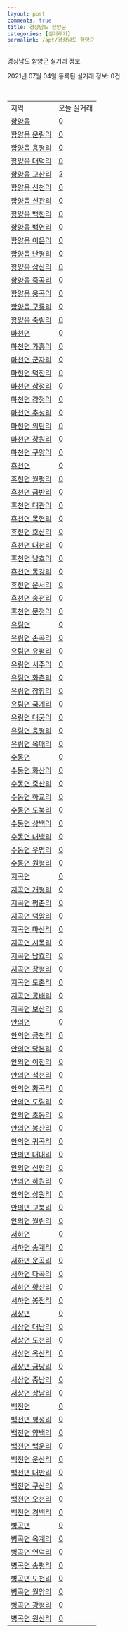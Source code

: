 ```yaml
---
layout: post
comments: true
title: 경상남도 함양군
categories: [실거래가]
permalink: /apt/경상남도 함양군
---
```


경상남도 함양군 실거래 정보

2021년 07월 04일 등록된 실거래 정보: 0건

<script type="text/javascript">
  google.charts.load('current', {'packages':['corechart']});
  google.charts.setOnLoadCallback(drawChart);

  function drawChart() {
    var data = google.visualization.arrayToDataTable([['거래일', '매매', '전월세', '전매'], ['20-07', 16, 5, 0], ['20-08', 10, 7, 0], ['20-09', 9, 1, 0], ['20-10', 11, 5, 0], ['20-11', 16, 5, 0], ['20-12', 11, 4, 0], ['21-01', 17, 3, 0], ['21-02', 12, 6, 0], ['21-03', 15, 5, 0], ['21-04', 12, 7, 0], ['21-05', 14, 2, 0], ['21-06', 7, 3, 0]]);

    var options = {
      title: '최근 유형별 거래량 추이',
      legend: { position: 'bottom' }
    };

    var chart = new google.visualization.LineChart(document.getElementById('columnchart_material'));
    chart.draw(data, (options));
  }
</script>

<div id="columnchart_material" style="width: 95%; margin-left: -35px"></div>
<br>
<table class="sortable">
  <tr>
    <td>지역</td>
    <td>오늘 실거래</td>
  </tr>

  
  <tr class="item">
    <td><a href="경상남도 함양군 함양읍">함양읍</a></td>
    <td><a href="경상남도 함양군 함양읍">0</a></td>
  </tr>
    

  <tr class="item">
    <td><a href="경상남도 함양군 함양읍 운림리">함양읍 운림리</a></td>
    <td><a href="경상남도 함양군 함양읍 운림리">0</a></td>
  </tr>
    

  <tr class="item">
    <td><a href="경상남도 함양군 함양읍 용평리">함양읍 용평리</a></td>
    <td><a href="경상남도 함양군 함양읍 용평리">0</a></td>
  </tr>
    

  <tr class="item">
    <td><a href="경상남도 함양군 함양읍 대덕리">함양읍 대덕리</a></td>
    <td><a href="경상남도 함양군 함양읍 대덕리">0</a></td>
  </tr>
    

  <tr class="item">
    <td><a href="경상남도 함양군 함양읍 교산리">함양읍 교산리</a></td>
    <td><a href="경상남도 함양군 함양읍 교산리">2</a></td>
  </tr>
    

  <tr class="item">
    <td><a href="경상남도 함양군 함양읍 신천리">함양읍 신천리</a></td>
    <td><a href="경상남도 함양군 함양읍 신천리">0</a></td>
  </tr>
    

  <tr class="item">
    <td><a href="경상남도 함양군 함양읍 신관리">함양읍 신관리</a></td>
    <td><a href="경상남도 함양군 함양읍 신관리">0</a></td>
  </tr>
    

  <tr class="item">
    <td><a href="경상남도 함양군 함양읍 백천리">함양읍 백천리</a></td>
    <td><a href="경상남도 함양군 함양읍 백천리">0</a></td>
  </tr>
    

  <tr class="item">
    <td><a href="경상남도 함양군 함양읍 백연리">함양읍 백연리</a></td>
    <td><a href="경상남도 함양군 함양읍 백연리">0</a></td>
  </tr>
    

  <tr class="item">
    <td><a href="경상남도 함양군 함양읍 이은리">함양읍 이은리</a></td>
    <td><a href="경상남도 함양군 함양읍 이은리">0</a></td>
  </tr>
    

  <tr class="item">
    <td><a href="경상남도 함양군 함양읍 난평리">함양읍 난평리</a></td>
    <td><a href="경상남도 함양군 함양읍 난평리">0</a></td>
  </tr>
    

  <tr class="item">
    <td><a href="경상남도 함양군 함양읍 삼산리">함양읍 삼산리</a></td>
    <td><a href="경상남도 함양군 함양읍 삼산리">0</a></td>
  </tr>
    

  <tr class="item">
    <td><a href="경상남도 함양군 함양읍 죽곡리">함양읍 죽곡리</a></td>
    <td><a href="경상남도 함양군 함양읍 죽곡리">0</a></td>
  </tr>
    

  <tr class="item">
    <td><a href="경상남도 함양군 함양읍 웅곡리">함양읍 웅곡리</a></td>
    <td><a href="경상남도 함양군 함양읍 웅곡리">0</a></td>
  </tr>
    

  <tr class="item">
    <td><a href="경상남도 함양군 함양읍 구룡리">함양읍 구룡리</a></td>
    <td><a href="경상남도 함양군 함양읍 구룡리">0</a></td>
  </tr>
    

  <tr class="item">
    <td><a href="경상남도 함양군 함양읍 죽림리">함양읍 죽림리</a></td>
    <td><a href="경상남도 함양군 함양읍 죽림리">0</a></td>
  </tr>
    

  <tr class="item">
    <td><a href="경상남도 함양군 마천면">마천면</a></td>
    <td><a href="경상남도 함양군 마천면">0</a></td>
  </tr>
    

  <tr class="item">
    <td><a href="경상남도 함양군 마천면 가흥리">마천면 가흥리</a></td>
    <td><a href="경상남도 함양군 마천면 가흥리">0</a></td>
  </tr>
    

  <tr class="item">
    <td><a href="경상남도 함양군 마천면 군자리">마천면 군자리</a></td>
    <td><a href="경상남도 함양군 마천면 군자리">0</a></td>
  </tr>
    

  <tr class="item">
    <td><a href="경상남도 함양군 마천면 덕전리">마천면 덕전리</a></td>
    <td><a href="경상남도 함양군 마천면 덕전리">0</a></td>
  </tr>
    

  <tr class="item">
    <td><a href="경상남도 함양군 마천면 삼정리">마천면 삼정리</a></td>
    <td><a href="경상남도 함양군 마천면 삼정리">0</a></td>
  </tr>
    

  <tr class="item">
    <td><a href="경상남도 함양군 마천면 강청리">마천면 강청리</a></td>
    <td><a href="경상남도 함양군 마천면 강청리">0</a></td>
  </tr>
    

  <tr class="item">
    <td><a href="경상남도 함양군 마천면 추성리">마천면 추성리</a></td>
    <td><a href="경상남도 함양군 마천면 추성리">0</a></td>
  </tr>
    

  <tr class="item">
    <td><a href="경상남도 함양군 마천면 의탄리">마천면 의탄리</a></td>
    <td><a href="경상남도 함양군 마천면 의탄리">0</a></td>
  </tr>
    

  <tr class="item">
    <td><a href="경상남도 함양군 마천면 창원리">마천면 창원리</a></td>
    <td><a href="경상남도 함양군 마천면 창원리">0</a></td>
  </tr>
    

  <tr class="item">
    <td><a href="경상남도 함양군 마천면 구양리">마천면 구양리</a></td>
    <td><a href="경상남도 함양군 마천면 구양리">0</a></td>
  </tr>
    

  <tr class="item">
    <td><a href="경상남도 함양군 휴천면">휴천면</a></td>
    <td><a href="경상남도 함양군 휴천면">0</a></td>
  </tr>
    

  <tr class="item">
    <td><a href="경상남도 함양군 휴천면 월평리">휴천면 월평리</a></td>
    <td><a href="경상남도 함양군 휴천면 월평리">0</a></td>
  </tr>
    

  <tr class="item">
    <td><a href="경상남도 함양군 휴천면 금반리">휴천면 금반리</a></td>
    <td><a href="경상남도 함양군 휴천면 금반리">0</a></td>
  </tr>
    

  <tr class="item">
    <td><a href="경상남도 함양군 휴천면 태관리">휴천면 태관리</a></td>
    <td><a href="경상남도 함양군 휴천면 태관리">0</a></td>
  </tr>
    

  <tr class="item">
    <td><a href="경상남도 함양군 휴천면 목현리">휴천면 목현리</a></td>
    <td><a href="경상남도 함양군 휴천면 목현리">0</a></td>
  </tr>
    

  <tr class="item">
    <td><a href="경상남도 함양군 휴천면 호산리">휴천면 호산리</a></td>
    <td><a href="경상남도 함양군 휴천면 호산리">0</a></td>
  </tr>
    

  <tr class="item">
    <td><a href="경상남도 함양군 휴천면 대천리">휴천면 대천리</a></td>
    <td><a href="경상남도 함양군 휴천면 대천리">0</a></td>
  </tr>
    

  <tr class="item">
    <td><a href="경상남도 함양군 휴천면 남호리">휴천면 남호리</a></td>
    <td><a href="경상남도 함양군 휴천면 남호리">0</a></td>
  </tr>
    

  <tr class="item">
    <td><a href="경상남도 함양군 휴천면 동강리">휴천면 동강리</a></td>
    <td><a href="경상남도 함양군 휴천면 동강리">0</a></td>
  </tr>
    

  <tr class="item">
    <td><a href="경상남도 함양군 휴천면 운서리">휴천면 운서리</a></td>
    <td><a href="경상남도 함양군 휴천면 운서리">0</a></td>
  </tr>
    

  <tr class="item">
    <td><a href="경상남도 함양군 휴천면 송전리">휴천면 송전리</a></td>
    <td><a href="경상남도 함양군 휴천면 송전리">0</a></td>
  </tr>
    

  <tr class="item">
    <td><a href="경상남도 함양군 휴천면 문정리">휴천면 문정리</a></td>
    <td><a href="경상남도 함양군 휴천면 문정리">0</a></td>
  </tr>
    

  <tr class="item">
    <td><a href="경상남도 함양군 유림면">유림면</a></td>
    <td><a href="경상남도 함양군 유림면">0</a></td>
  </tr>
    

  <tr class="item">
    <td><a href="경상남도 함양군 유림면 손곡리">유림면 손곡리</a></td>
    <td><a href="경상남도 함양군 유림면 손곡리">0</a></td>
  </tr>
    

  <tr class="item">
    <td><a href="경상남도 함양군 유림면 유평리">유림면 유평리</a></td>
    <td><a href="경상남도 함양군 유림면 유평리">0</a></td>
  </tr>
    

  <tr class="item">
    <td><a href="경상남도 함양군 유림면 서주리">유림면 서주리</a></td>
    <td><a href="경상남도 함양군 유림면 서주리">0</a></td>
  </tr>
    

  <tr class="item">
    <td><a href="경상남도 함양군 유림면 화촌리">유림면 화촌리</a></td>
    <td><a href="경상남도 함양군 유림면 화촌리">0</a></td>
  </tr>
    

  <tr class="item">
    <td><a href="경상남도 함양군 유림면 장항리">유림면 장항리</a></td>
    <td><a href="경상남도 함양군 유림면 장항리">0</a></td>
  </tr>
    

  <tr class="item">
    <td><a href="경상남도 함양군 유림면 국계리">유림면 국계리</a></td>
    <td><a href="경상남도 함양군 유림면 국계리">0</a></td>
  </tr>
    

  <tr class="item">
    <td><a href="경상남도 함양군 유림면 대궁리">유림면 대궁리</a></td>
    <td><a href="경상남도 함양군 유림면 대궁리">0</a></td>
  </tr>
    

  <tr class="item">
    <td><a href="경상남도 함양군 유림면 웅평리">유림면 웅평리</a></td>
    <td><a href="경상남도 함양군 유림면 웅평리">0</a></td>
  </tr>
    

  <tr class="item">
    <td><a href="경상남도 함양군 유림면 옥매리">유림면 옥매리</a></td>
    <td><a href="경상남도 함양군 유림면 옥매리">0</a></td>
  </tr>
    

  <tr class="item">
    <td><a href="경상남도 함양군 수동면">수동면</a></td>
    <td><a href="경상남도 함양군 수동면">0</a></td>
  </tr>
    

  <tr class="item">
    <td><a href="경상남도 함양군 수동면 화산리">수동면 화산리</a></td>
    <td><a href="경상남도 함양군 수동면 화산리">0</a></td>
  </tr>
    

  <tr class="item">
    <td><a href="경상남도 함양군 수동면 죽산리">수동면 죽산리</a></td>
    <td><a href="경상남도 함양군 수동면 죽산리">0</a></td>
  </tr>
    

  <tr class="item">
    <td><a href="경상남도 함양군 수동면 하교리">수동면 하교리</a></td>
    <td><a href="경상남도 함양군 수동면 하교리">0</a></td>
  </tr>
    

  <tr class="item">
    <td><a href="경상남도 함양군 수동면 도북리">수동면 도북리</a></td>
    <td><a href="경상남도 함양군 수동면 도북리">0</a></td>
  </tr>
    

  <tr class="item">
    <td><a href="경상남도 함양군 수동면 상백리">수동면 상백리</a></td>
    <td><a href="경상남도 함양군 수동면 상백리">0</a></td>
  </tr>
    

  <tr class="item">
    <td><a href="경상남도 함양군 수동면 내백리">수동면 내백리</a></td>
    <td><a href="경상남도 함양군 수동면 내백리">0</a></td>
  </tr>
    

  <tr class="item">
    <td><a href="경상남도 함양군 수동면 우명리">수동면 우명리</a></td>
    <td><a href="경상남도 함양군 수동면 우명리">0</a></td>
  </tr>
    

  <tr class="item">
    <td><a href="경상남도 함양군 수동면 원평리">수동면 원평리</a></td>
    <td><a href="경상남도 함양군 수동면 원평리">0</a></td>
  </tr>
    

  <tr class="item">
    <td><a href="경상남도 함양군 지곡면">지곡면</a></td>
    <td><a href="경상남도 함양군 지곡면">0</a></td>
  </tr>
    

  <tr class="item">
    <td><a href="경상남도 함양군 지곡면 개평리">지곡면 개평리</a></td>
    <td><a href="경상남도 함양군 지곡면 개평리">0</a></td>
  </tr>
    

  <tr class="item">
    <td><a href="경상남도 함양군 지곡면 평촌리">지곡면 평촌리</a></td>
    <td><a href="경상남도 함양군 지곡면 평촌리">0</a></td>
  </tr>
    

  <tr class="item">
    <td><a href="경상남도 함양군 지곡면 덕암리">지곡면 덕암리</a></td>
    <td><a href="경상남도 함양군 지곡면 덕암리">0</a></td>
  </tr>
    

  <tr class="item">
    <td><a href="경상남도 함양군 지곡면 마산리">지곡면 마산리</a></td>
    <td><a href="경상남도 함양군 지곡면 마산리">0</a></td>
  </tr>
    

  <tr class="item">
    <td><a href="경상남도 함양군 지곡면 시목리">지곡면 시목리</a></td>
    <td><a href="경상남도 함양군 지곡면 시목리">0</a></td>
  </tr>
    

  <tr class="item">
    <td><a href="경상남도 함양군 지곡면 남효리">지곡면 남효리</a></td>
    <td><a href="경상남도 함양군 지곡면 남효리">0</a></td>
  </tr>
    

  <tr class="item">
    <td><a href="경상남도 함양군 지곡면 창평리">지곡면 창평리</a></td>
    <td><a href="경상남도 함양군 지곡면 창평리">0</a></td>
  </tr>
    

  <tr class="item">
    <td><a href="경상남도 함양군 지곡면 도촌리">지곡면 도촌리</a></td>
    <td><a href="경상남도 함양군 지곡면 도촌리">0</a></td>
  </tr>
    

  <tr class="item">
    <td><a href="경상남도 함양군 지곡면 공배리">지곡면 공배리</a></td>
    <td><a href="경상남도 함양군 지곡면 공배리">0</a></td>
  </tr>
    

  <tr class="item">
    <td><a href="경상남도 함양군 지곡면 보산리">지곡면 보산리</a></td>
    <td><a href="경상남도 함양군 지곡면 보산리">0</a></td>
  </tr>
    

  <tr class="item">
    <td><a href="경상남도 함양군 안의면">안의면</a></td>
    <td><a href="경상남도 함양군 안의면">0</a></td>
  </tr>
    

  <tr class="item">
    <td><a href="경상남도 함양군 안의면 금천리">안의면 금천리</a></td>
    <td><a href="경상남도 함양군 안의면 금천리">0</a></td>
  </tr>
    

  <tr class="item">
    <td><a href="경상남도 함양군 안의면 당본리">안의면 당본리</a></td>
    <td><a href="경상남도 함양군 안의면 당본리">0</a></td>
  </tr>
    

  <tr class="item">
    <td><a href="경상남도 함양군 안의면 이전리">안의면 이전리</a></td>
    <td><a href="경상남도 함양군 안의면 이전리">0</a></td>
  </tr>
    

  <tr class="item">
    <td><a href="경상남도 함양군 안의면 석천리">안의면 석천리</a></td>
    <td><a href="경상남도 함양군 안의면 석천리">0</a></td>
  </tr>
    

  <tr class="item">
    <td><a href="경상남도 함양군 안의면 황곡리">안의면 황곡리</a></td>
    <td><a href="경상남도 함양군 안의면 황곡리">0</a></td>
  </tr>
    

  <tr class="item">
    <td><a href="경상남도 함양군 안의면 도림리">안의면 도림리</a></td>
    <td><a href="경상남도 함양군 안의면 도림리">0</a></td>
  </tr>
    

  <tr class="item">
    <td><a href="경상남도 함양군 안의면 초동리">안의면 초동리</a></td>
    <td><a href="경상남도 함양군 안의면 초동리">0</a></td>
  </tr>
    

  <tr class="item">
    <td><a href="경상남도 함양군 안의면 봉산리">안의면 봉산리</a></td>
    <td><a href="경상남도 함양군 안의면 봉산리">0</a></td>
  </tr>
    

  <tr class="item">
    <td><a href="경상남도 함양군 안의면 귀곡리">안의면 귀곡리</a></td>
    <td><a href="경상남도 함양군 안의면 귀곡리">0</a></td>
  </tr>
    

  <tr class="item">
    <td><a href="경상남도 함양군 안의면 대대리">안의면 대대리</a></td>
    <td><a href="경상남도 함양군 안의면 대대리">0</a></td>
  </tr>
    

  <tr class="item">
    <td><a href="경상남도 함양군 안의면 신안리">안의면 신안리</a></td>
    <td><a href="경상남도 함양군 안의면 신안리">0</a></td>
  </tr>
    

  <tr class="item">
    <td><a href="경상남도 함양군 안의면 하원리">안의면 하원리</a></td>
    <td><a href="경상남도 함양군 안의면 하원리">0</a></td>
  </tr>
    

  <tr class="item">
    <td><a href="경상남도 함양군 안의면 상원리">안의면 상원리</a></td>
    <td><a href="경상남도 함양군 안의면 상원리">0</a></td>
  </tr>
    

  <tr class="item">
    <td><a href="경상남도 함양군 안의면 교북리">안의면 교북리</a></td>
    <td><a href="경상남도 함양군 안의면 교북리">0</a></td>
  </tr>
    

  <tr class="item">
    <td><a href="경상남도 함양군 안의면 월림리">안의면 월림리</a></td>
    <td><a href="경상남도 함양군 안의면 월림리">0</a></td>
  </tr>
    

  <tr class="item">
    <td><a href="경상남도 함양군 서하면">서하면</a></td>
    <td><a href="경상남도 함양군 서하면">0</a></td>
  </tr>
    

  <tr class="item">
    <td><a href="경상남도 함양군 서하면 송계리">서하면 송계리</a></td>
    <td><a href="경상남도 함양군 서하면 송계리">0</a></td>
  </tr>
    

  <tr class="item">
    <td><a href="경상남도 함양군 서하면 운곡리">서하면 운곡리</a></td>
    <td><a href="경상남도 함양군 서하면 운곡리">0</a></td>
  </tr>
    

  <tr class="item">
    <td><a href="경상남도 함양군 서하면 다곡리">서하면 다곡리</a></td>
    <td><a href="경상남도 함양군 서하면 다곡리">0</a></td>
  </tr>
    

  <tr class="item">
    <td><a href="경상남도 함양군 서하면 황산리">서하면 황산리</a></td>
    <td><a href="경상남도 함양군 서하면 황산리">0</a></td>
  </tr>
    

  <tr class="item">
    <td><a href="경상남도 함양군 서하면 봉전리">서하면 봉전리</a></td>
    <td><a href="경상남도 함양군 서하면 봉전리">0</a></td>
  </tr>
    

  <tr class="item">
    <td><a href="경상남도 함양군 서상면">서상면</a></td>
    <td><a href="경상남도 함양군 서상면">0</a></td>
  </tr>
    

  <tr class="item">
    <td><a href="경상남도 함양군 서상면 대남리">서상면 대남리</a></td>
    <td><a href="경상남도 함양군 서상면 대남리">0</a></td>
  </tr>
    

  <tr class="item">
    <td><a href="경상남도 함양군 서상면 도천리">서상면 도천리</a></td>
    <td><a href="경상남도 함양군 서상면 도천리">0</a></td>
  </tr>
    

  <tr class="item">
    <td><a href="경상남도 함양군 서상면 옥산리">서상면 옥산리</a></td>
    <td><a href="경상남도 함양군 서상면 옥산리">0</a></td>
  </tr>
    

  <tr class="item">
    <td><a href="경상남도 함양군 서상면 금당리">서상면 금당리</a></td>
    <td><a href="경상남도 함양군 서상면 금당리">0</a></td>
  </tr>
    

  <tr class="item">
    <td><a href="경상남도 함양군 서상면 중남리">서상면 중남리</a></td>
    <td><a href="경상남도 함양군 서상면 중남리">0</a></td>
  </tr>
    

  <tr class="item">
    <td><a href="경상남도 함양군 서상면 상남리">서상면 상남리</a></td>
    <td><a href="경상남도 함양군 서상면 상남리">0</a></td>
  </tr>
    

  <tr class="item">
    <td><a href="경상남도 함양군 백전면">백전면</a></td>
    <td><a href="경상남도 함양군 백전면">0</a></td>
  </tr>
    

  <tr class="item">
    <td><a href="경상남도 함양군 백전면 평정리">백전면 평정리</a></td>
    <td><a href="경상남도 함양군 백전면 평정리">0</a></td>
  </tr>
    

  <tr class="item">
    <td><a href="경상남도 함양군 백전면 양백리">백전면 양백리</a></td>
    <td><a href="경상남도 함양군 백전면 양백리">0</a></td>
  </tr>
    

  <tr class="item">
    <td><a href="경상남도 함양군 백전면 백운리">백전면 백운리</a></td>
    <td><a href="경상남도 함양군 백전면 백운리">0</a></td>
  </tr>
    

  <tr class="item">
    <td><a href="경상남도 함양군 백전면 운산리">백전면 운산리</a></td>
    <td><a href="경상남도 함양군 백전면 운산리">0</a></td>
  </tr>
    

  <tr class="item">
    <td><a href="경상남도 함양군 백전면 대안리">백전면 대안리</a></td>
    <td><a href="경상남도 함양군 백전면 대안리">0</a></td>
  </tr>
    

  <tr class="item">
    <td><a href="경상남도 함양군 백전면 구산리">백전면 구산리</a></td>
    <td><a href="경상남도 함양군 백전면 구산리">0</a></td>
  </tr>
    

  <tr class="item">
    <td><a href="경상남도 함양군 백전면 오천리">백전면 오천리</a></td>
    <td><a href="경상남도 함양군 백전면 오천리">0</a></td>
  </tr>
    

  <tr class="item">
    <td><a href="경상남도 함양군 백전면 경백리">백전면 경백리</a></td>
    <td><a href="경상남도 함양군 백전면 경백리">0</a></td>
  </tr>
    

  <tr class="item">
    <td><a href="경상남도 함양군 병곡면">병곡면</a></td>
    <td><a href="경상남도 함양군 병곡면">0</a></td>
  </tr>
    

  <tr class="item">
    <td><a href="경상남도 함양군 병곡면 옥계리">병곡면 옥계리</a></td>
    <td><a href="경상남도 함양군 병곡면 옥계리">0</a></td>
  </tr>
    

  <tr class="item">
    <td><a href="경상남도 함양군 병곡면 연덕리">병곡면 연덕리</a></td>
    <td><a href="경상남도 함양군 병곡면 연덕리">0</a></td>
  </tr>
    

  <tr class="item">
    <td><a href="경상남도 함양군 병곡면 송평리">병곡면 송평리</a></td>
    <td><a href="경상남도 함양군 병곡면 송평리">0</a></td>
  </tr>
    

  <tr class="item">
    <td><a href="경상남도 함양군 병곡면 도천리">병곡면 도천리</a></td>
    <td><a href="경상남도 함양군 병곡면 도천리">0</a></td>
  </tr>
    

  <tr class="item">
    <td><a href="경상남도 함양군 병곡면 월암리">병곡면 월암리</a></td>
    <td><a href="경상남도 함양군 병곡면 월암리">0</a></td>
  </tr>
    

  <tr class="item">
    <td><a href="경상남도 함양군 병곡면 광평리">병곡면 광평리</a></td>
    <td><a href="경상남도 함양군 병곡면 광평리">0</a></td>
  </tr>
    

  <tr class="item">
    <td><a href="경상남도 함양군 병곡면 원산리">병곡면 원산리</a></td>
    <td><a href="경상남도 함양군 병곡면 원산리">0</a></td>
  </tr>
    


</table>


    